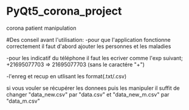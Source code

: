 # PyQt5_corona_project
corona patient manipulation 




#Des conseil avant l'utilisation:
-pour que l'application fonctionne correctement il faut d'abord ajouter les personnes 
et les maladies 

-pour les indicatif du téléphone il faut les ecriver comme l'exp suivant;
+21695077703  => 21695077703 (sans le caractére "+")

-l'enreg et recup en utlisant les format(.txt/.csv)

si vous vouler se récupérer les donnees puis les manipuler il suffit de changer 
"data_new.csv" par "data.csv" et "data_new_m.csv" par "data_m.csv"
